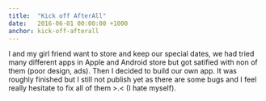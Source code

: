 ```yaml
---
title:  "Kick off AfterAll"
date:   2016-06-01 00:00:00 +1000
anchor: kick-off-afterall
---
```

I and my girl friend want to store and keep our special dates, we had tried many different apps in Apple and Android store but got satified with non of them (poor design, ads). Then I decided to build our own app. It was roughly finished but I still not publish yet as there are some bugs and I feel really hesitate to fix all of them >.< (I hate myself).